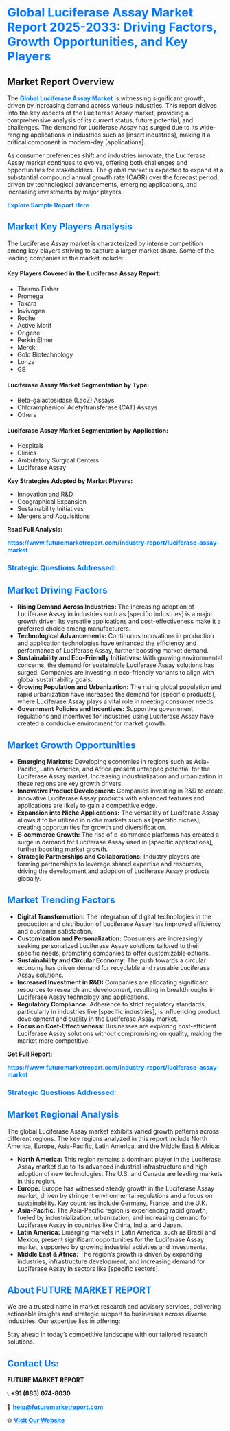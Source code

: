 <h1 style="color: #007BFF;">Global Luciferase Assay Market Report 2025-2033: Driving Factors, Growth Opportunities, and Key Players</h1>

<section id="overview">
<h2>Market Report Overview</h2>
<p>The <a href="https://www.futuremarketreport.com/industry-report/luciferase-assay-market" style="color: #007BFF; text-decoration: none;"><strong>Global Luciferase Assay Market</strong></a> is witnessing significant growth, driven by increasing demand across various industries. This report delves into the key aspects of the Luciferase Assay market, providing a comprehensive analysis of its current status, future potential, and challenges. The demand for Luciferase Assay has surged due to its wide-ranging applications in industries such as [insert industries], making it a critical component in modern-day [applications].</p>
<p>As consumer preferences shift and industries innovate, the Luciferase Assay market continues to evolve, offering both challenges and opportunities for stakeholders. The global market is expected to expand at a substantial compound annual growth rate (CAGR) over the forecast period, driven by technological advancements, emerging applications, and increasing investments by major players.</p>
</section>

<section id="overview">
<p><a href="https://www.futuremarketreport.com/request-sample/reportId=127375" style="color: #007BFF; text-decoration: none;"><strong>Explore Sample Report Here</strong></a></p>
</section>

<section id="key-players">
<h2 style="color: #007BFF;">Market Key Players Analysis</h2>
<p>The Luciferase Assay market is characterized by intense competition among key players striving to capture a larger market share. Some of the leading companies in the market include:</p>
<h4>Key Players Covered in the Luciferase Assay Report:</h4>
<ul><li>Thermo Fisher</li><li>Promega</li><li>Takara</li><li>Invivogen</li><li>Roche</li><li>Active Motif</li><li>Origene</li><li>Perkin Elmer</li><li>Merck</li><li>Gold Biotechnology</li><li>Lonza</li><li>GE</li></ul>
<h4>Luciferase Assay Market Segmentation by Type:</h4>
<ul><li>Beta-galactosidase (LacZ) Assays</li><li>Chloramphenicol Acetyltransferase (CAT) Assays</li><li>Others</li></ul>

<h4>Luciferase Assay Market Segmentation by Application:</h4>
<ul><li>Hospitals</li><li>Clinics</li><li>Ambulatory Surgical Centers</li><li>Luciferase Assay</li></ul>
<p><strong>Key Strategies Adopted by Market Players:</strong></p>
<ul>
<li>Innovation and R&D</li>
<li>Geographical Expansion</li>
<li>Sustainability Initiatives</li>
<li>Mergers and Acquisitions</li>
</ul>
</section>

<section>
<p><strong>Read Full Analysis: </strong></p><a href="https://www.futuremarketreport.com/industry-report/luciferase-assay-market" style="color: #007BFF; text-decoration: none;"><strong>https://www.futuremarketreport.com/industry-report/luciferase-assay-market</strong></a>
<h3 style="color: #007BFF;">Strategic Questions Addressed:</h3>
</section>

<section id="driving-factors">
<h2 style="color: #007BFF;">Market Driving Factors</h2>
<ul>
<li><strong>Rising Demand Across Industries:</strong> The increasing adoption of Luciferase Assay in industries such as [specific industries] is a major growth driver. Its versatile applications and cost-effectiveness make it a preferred choice among manufacturers.</li>
<li><strong>Technological Advancements:</strong> Continuous innovations in production and application technologies have enhanced the efficiency and performance of Luciferase Assay, further boosting market demand.</li>
<li><strong>Sustainability and Eco-Friendly Initiatives:</strong> With growing environmental concerns, the demand for sustainable Luciferase Assay solutions has surged. Companies are investing in eco-friendly variants to align with global sustainability goals.</li>
<li><strong>Growing Population and Urbanization:</strong> The rising global population and rapid urbanization have increased the demand for [specific products], where Luciferase Assay plays a vital role in meeting consumer needs.</li>
<li><strong>Government Policies and Incentives:</strong> Supportive government regulations and incentives for industries using Luciferase Assay have created a conducive environment for market growth.</li>
</ul>
</section>

<section id="growth-opportunities">
<h2 style="color: #007BFF;">Market Growth Opportunities</h2>
<ul>
<li><strong>Emerging Markets:</strong> Developing economies in regions such as Asia-Pacific, Latin America, and Africa present untapped potential for the Luciferase Assay market. Increasing industrialization and urbanization in these regions are key growth drivers.</li>
<li><strong>Innovative Product Development:</strong> Companies investing in R&D to create innovative Luciferase Assay products with enhanced features and applications are likely to gain a competitive edge.</li>
<li><strong>Expansion into Niche Applications:</strong> The versatility of Luciferase Assay allows it to be utilized in niche markets such as [specific niches], creating opportunities for growth and diversification.</li>
<li><strong>E-commerce Growth:</strong> The rise of e-commerce platforms has created a surge in demand for Luciferase Assay used in [specific applications], further boosting market growth.</li>
<li><strong>Strategic Partnerships and Collaborations:</strong> Industry players are forming partnerships to leverage shared expertise and resources, driving the development and adoption of Luciferase Assay products globally.</li>
</ul>
</section>

<section id="trending-factors">
<h2 style="color: #007BFF;">Market Trending Factors</h2>
<ul>
<li><strong>Digital Transformation:</strong> The integration of digital technologies in the production and distribution of Luciferase Assay has improved efficiency and customer satisfaction.</li>
<li><strong>Customization and Personalization:</strong> Consumers are increasingly seeking personalized Luciferase Assay solutions tailored to their specific needs, prompting companies to offer customizable options.</li>
<li><strong>Sustainability and Circular Economy:</strong> The push towards a circular economy has driven demand for recyclable and reusable Luciferase Assay solutions.</li>
<li><strong>Increased Investment in R&D:</strong> Companies are allocating significant resources to research and development, resulting in breakthroughs in Luciferase Assay technology and applications.</li>
<li><strong>Regulatory Compliance:</strong> Adherence to strict regulatory standards, particularly in industries like [specific industries], is influencing product development and quality in the Luciferase Assay market.</li>
<li><strong>Focus on Cost-Effectiveness:</strong> Businesses are exploring cost-efficient Luciferase Assay solutions without compromising on quality, making the market more competitive.</li>
</ul>
</section>

<section>
<p><strong>Get Full Report: </strong></p><a href="https://www.futuremarketreport.com/industry-report/luciferase-assay-market" style="color: #007BFF; text-decoration: none;"><strong>https://www.futuremarketreport.com/industry-report/luciferase-assay-market</strong></a>
<h3 style="color: #007BFF;">Strategic Questions Addressed:</h3>
</section>


<section id="regional-analysis">
<h2 style="color: #007BFF;">Market Regional Analysis</h2>
<p>The global Luciferase Assay market exhibits varied growth patterns across different regions. The key regions analyzed in this report include North America, Europe, Asia-Pacific, Latin America, and the Middle East & Africa:</p>
<ul>
<li><strong>North America:</strong> This region remains a dominant player in the Luciferase Assay market due to its advanced industrial infrastructure and high adoption of new technologies. The U.S. and Canada are leading markets in this region.</li>
<li><strong>Europe:</strong> Europe has witnessed steady growth in the Luciferase Assay market, driven by stringent environmental regulations and a focus on sustainability. Key countries include Germany, France, and the U.K.</li>
<li><strong>Asia-Pacific:</strong> The Asia-Pacific region is experiencing rapid growth, fueled by industrialization, urbanization, and increasing demand for Luciferase Assay in countries like China, India, and Japan.</li>
<li><strong>Latin America:</strong> Emerging markets in Latin America, such as Brazil and Mexico, present significant opportunities for the Luciferase Assay market, supported by growing industrial activities and investments.</li>
<li><strong>Middle East & Africa:</strong> The region’s growth is driven by expanding industries, infrastructure development, and increasing demand for Luciferase Assay in sectors like [specific sectors].</li>
</ul>
</section>

<footer>
<h2 style="color: #007BFF;">About FUTURE MARKET REPORT</h2>
<p>We are a trusted name in market research and advisory services, delivering actionable insights and strategic support to businesses across diverse industries. Our expertise lies in offering:</p>

<p>Stay ahead in today’s competitive landscape with our tailored research solutions.</p>

<h2 style="color: #007BFF;">Contact Us:</h2>
<p><strong>FUTURE MARKET REPORT</strong></p>
<p>📞 <strong>+91 (883) 074-8030</strong></p>
<p>📧 <strong><a href="mailto:help@futuremarketreport.com" style="color: #007BFF;">help@futuremarketreport.com</a></strong></p>
<p>🌐 <strong><a href="https://www.futuremarketreport.com/" style="color: #007BFF;">Visit Our Website</a></strong></p>
</footer>
